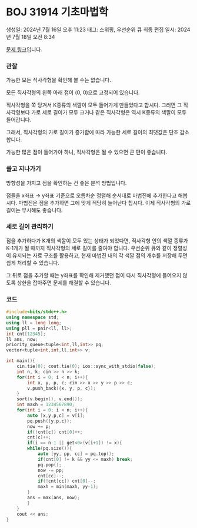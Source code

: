 # BOJ 31914 기초마법학

생성일: 2024년 7월 16일 오후 11:23
태그: 스위핑, 우선순위 큐
최종 편집 일시: 2024년 7월 18일 오전 8:34

[문제 링크](http://boj.kr/31914)입니다.

### 관찰

가능한 모든 직사각형을 확인해 볼 수는 없습니다.

모든 직사각형의 왼쪽 아래 점이 (0, 0)으로 고정되어 있습니다.

직사각형을 쭉 당겨서 K종류의 색깔이 모두 들어가게 만들었다고 합시다. 그러면 그 직사각형보다 가로 세로 길이가 모두 크거나 같은 직사각형은 역시 K종류의 색깔이 모두 들어갑니다.

그래서, 직사각형의 가로 길이가 증가함에 따라 가능한 세로 길이의 최댓값은 단조 감소합니다.

가능한 많은 점이 들어가야 하니, 직사각형은 될 수 있으면 큰 편이 좋습니다.

### 쓸고 지나가기

방향성을 가지고 점을 확인하는 건 좋은 분석 방법입니다. 

점들을 x좌표 → y좌표 기준으로 오름차순 정렬해 순서대로 마법진에 추가한다고 해봅시다. 마법진은 점을 추가하면 그에 맞게 적당히 늘어난다 칩시다. 이제 직사각형의 가로 길이는 무시해도 좋습니다.

### 세로 길이 관리하기

점을 추가하다가 K개의 색깔이 모두 있는 상태가 되었다면, 직사각형 안의 색깔 종류가 K-1개가 될 때까지 직사각형의 세로 길이를 줄여야 합니다. 우선순위 큐와 같이 정렬성이 유지되는 자료 구조를 활용하고, 현재 마법진 내의 각 색깔 점의 개수를 저장해 두면 쉽게 처리할 수 있습니다.

그 뒤로 점을 추가할 때는 y좌표를 확인해 제거했던 점이 다시 직사각형에 들어오지 않도록 상한을 잡아주면 문제를 해결할 수 있습니다.

### 코드

```cpp
#include<bits/stdc++.h>
using namespace std;
using ll = long long;
using pll = pair<ll, ll>;
int cnt[12345];
ll ans, now;
priority_queue<tuple<int,ll,int>> pq;
vector<tuple<int,int,ll,int>> v;

int main(){
	cin.tie(0); cout.tie(0); ios::sync_with_stdio(false);
	int n, k; cin >> n >> k;
	for(int i = 0; i < n; i++){
		int x, y, p, c; cin >> x >> y >> p >> c;
		v.push_back({x, y, p, c});
	}
	sort(v.begin(), v.end());
	int maxh = 1234567890;
	for(int i = 0; i < n; i++){
		auto [x,y,p,c] = v[i];
		pq.push({y,p,c});
		now += p;
		if(!cnt[c]) cnt[0]++;
		cnt[c]++;
		if(i == n-1 || get<0>(v[i+1]) != x){
		while(pq.size()){
			auto [yy, pp, cc] = pq.top();
			if(cnt[0] != k && yy <= maxh) break;
			pq.pop();
			now -= pp;
			cnt[cc]--;
			if(!cnt[cc]) cnt[0]--;
			maxh = min(maxh, yy-1);
		}
		ans = max(ans, now);
		}
	}
	cout << ans;
}
```
